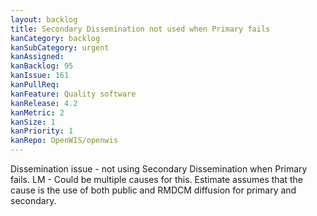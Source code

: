 ```yaml
---
layout: backlog
title: Secondary Dissemination not used when Primary fails
kanCategory: backlog
kanSubCategory: urgent
kanAssigned:
kanBacklog: 95
kanIssue: 161
kanPullReq:
kanFeature: Quality software
kanRelease: 4.2
kanMetric: 2
kanSize: 1
kanPriority: 1
kanRepo: OpenWIS/openwis
---
```

Dissemination issue - not using Secondary Dissemination when Primary fails. LM - Could be multiple causes for this. Estimate assumes that the cause is the use of both public and RMDCM diffusion for primary and secondary.
